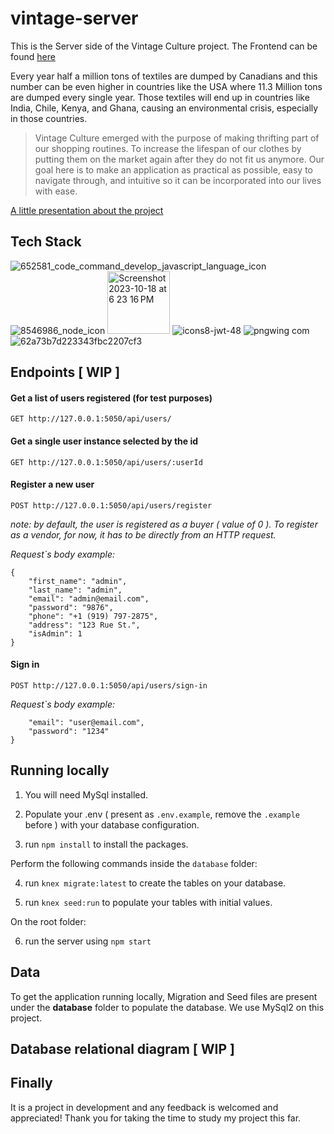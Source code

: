 # vintage-server

This is the Server side of the Vintage Culture project. The Frontend can be found [here](https://github.com/andressamachado/vintage-client)

Every year half a million tons of textiles are dumped by Canadians and this number can be even higher in countries like the USA where 11.3 Million tons are dumped every single year. 
Those textiles will end up in countries like India, Chile, Kenya, and Ghana, causing an environmental crisis, especially in those countries. 

> Vintage Culture emerged with the purpose of making thrifting part of our shopping routines. To increase the lifespan of our clothes by putting them on the market again after they do not fit us anymore.
> Our goal here is to make an application as practical as possible, easy to navigate through, and intuitive so it can be incorporated into our lives with ease. 


[A little presentation about the project](https://vintage-culture.my.canva.site/presentation) 

## Tech Stack 
![652581_code_command_develop_javascript_language_icon](https://github.com/andressamachado/vintage-server/assets/37486615/180017ef-7812-41e0-90b6-4105d5c1e161)
     ![8546986_node_icon](https://github.com/andressamachado/vintage-server/assets/37486615/dae75454-bef3-4da4-b331-eaa2418cadbc)
     <img width="100" alt="Screenshot 2023-10-18 at 6 23 16 PM" src="https://github.com/andressamachado/vintage-server/assets/37486615/12497d77-e193-4cb9-8ae9-1159e58d7e56">
     ![icons8-jwt-48](https://github.com/andressamachado/vintage-server/assets/37486615/154b6c35-9e69-4b41-8586-bf29a00fb7d3)
     ![pngwing com](https://github.com/andressamachado/vintage-server/assets/37486615/1e602a2c-bfae-424b-839e-710af891908c)
     ![62a73b7d223343fbc2207cf3](https://github.com/andressamachado/vintage-server/assets/37486615/d0d14a7f-9ba1-40cb-a1f7-d047effbebb1)

## Endpoints [ WIP ]
#### Get a list of users registered (for test purposes)

```GET http://127.0.0.1:5050/api/users/```

#### Get a single user instance selected by the id

```GET http://127.0.0.1:5050/api/users/:userId```

#### Register a new user 

```POST http://127.0.0.1:5050/api/users/register```

*note: by default, the user is registered as a buyer ( value of 0 ). 
To register as a vendor, for now, it has to be directly from an HTTP request.*
 
*Request`s body example:*

```
{
    "first_name": "admin",
    "last_name": "admin",
    "email": "admin@email.com",
    "password": "9876",
    "phone": "+1 (919) 797-2875",
    "address": "123 Rue St.",
    "isAdmin": 1
}
```

#### Sign in 

```POST http://127.0.0.1:5050/api/users/sign-in```

*Request`s body example:*

```{
    "email": "user@email.com",
    "password": "1234"
}
```

## Running locally 
1. You will need MySql installed. 

2. Populate your .env ( present as ```.env.example```, remove the ```.example``` before ) with your database configuration. 

3. run `npm install` to install the packages.


Perform the following commands inside the ```database``` folder: 

4. run `knex migrate:latest` to create the tables on your database. 

5. run  `knex seed:run` to populate your tables with initial values.

On the root folder:

6. run the server using ```npm start```


## Data 
To get the application running locally, Migration and Seed files are present under the **database** folder to populate the database. We use MySql2 on this project.

## Database relational diagram [ WIP ]

## Finally 
It is a project in development and any feedback is welcomed and appreciated! Thank you for taking the time to study my project this far. 



